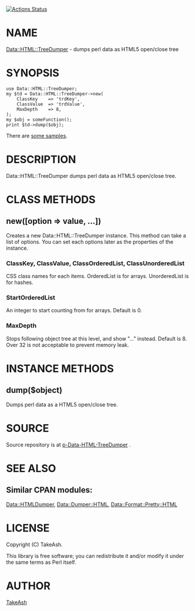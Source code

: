 [![Actions Status](https://github.com/TakeAsh/p-Data-HTML-TreeDumper/actions/workflows/test.yml/badge.svg)](https://github.com/TakeAsh/p-Data-HTML-TreeDumper/actions)
# NAME

[Data::HTML::TreeDumper](https://metacpan.org/pod/Data%3A%3AHTML%3A%3ATreeDumper) - dumps perl data as HTML5 open/close tree

# SYNOPSIS

    use Data::HTML::TreeDumper;
    my $td = Data::HTML::TreeDumper->new(
        ClassKey    => 'trdKey',
        ClassValue  => 'trdValue',
        MaxDepth    => 8,
    );
    my $obj = someFunction();
    print $td->dump($obj);

There are [some samples](https://raw.githack.com/TakeAsh/p-Data-HTML-TreeDumper/master/examples/output/sample1.html).

# DESCRIPTION

Data::HTML::TreeDumper dumps perl data as HTML5 open/close tree.

# CLASS METHODS

## new(\[option => value, ...\])

Creates a new Data::HTML::TreeDumper instance.
This method can take a list of options.
You can set each options later as the properties of the instance.

### ClassKey, ClassValue, ClassOrderedList, ClassUnorderedList

CSS class names for each items.
OrderedList is for arrays.
UnorderedList is for hashes.

### StartOrderedList

An integer to start counting from for arrays.
Default is 0.

### MaxDepth

Stops following object tree at this level, and show "..." instead.
Default is 8.
Over 32 is not acceptable to prevent memory leak.

# INSTANCE METHODS

## dump($object)

Dumps perl data as a HTML5 open/close tree.

# SOURCE

Source repository is at [p-Data-HTML-TreeDumper](https://github.com/TakeAsh/p-Data-HTML-TreeDumper) .

# SEE ALSO

## Similar CPAN modules:

[Data::HTMLDumper](https://metacpan.org/pod/Data%3A%3AHTMLDumper), [Data::Dumper::HTML](https://metacpan.org/pod/Data%3A%3ADumper%3A%3AHTML), [Data::Format::Pretty::HTML](https://metacpan.org/pod/Data%3A%3AFormat%3A%3APretty%3A%3AHTML)

# LICENSE

Copyright (C) TakeAsh.

This library is free software; you can redistribute it and/or modify
it under the same terms as Perl itself.

# AUTHOR

[TakeAsh](https://github.com/TakeAsh/)
